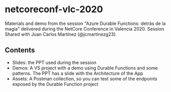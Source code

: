 # netcoreconf-vlc-2020
Materials and demo from the session "Azure Durable Functions: detrás de la magia" delivered during the NetCore Conference in Valencia 2020. Session Shared with Juan Carlos Martínez (@jcmartinezg23).

## Contents
- Slides: the PPT used during the session
- Demos: A VS project with a demo using Durable Functions and some patterns. The PPT has a slide with the Architecture of the App
- Assets: A Postman collection, so you can test some of the endpoints exposed by the Durable Function project
